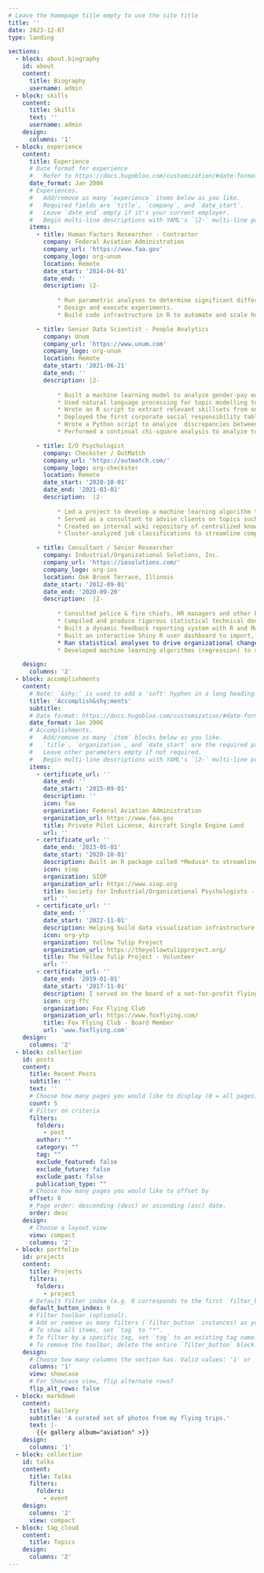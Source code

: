 ```yaml
---
# Leave the homepage title empty to use the site title
title: ''
date: 2023-12-07
type: landing

sections:
  - block: about.biography
    id: about
    content:
      title: Biography
      username: admin
  - block: skills
    content:
      title: Skills
      text: ''
      username: admin
    design:
      columns: '1'
  - block: experience
    content:
      title: Experience
      # Date format for experience
      #   Refer to https://docs.hugoblox.com/customization/#date-format
      date_format: Jan 2006
      # Experiences.
      #   Add/remove as many `experience` items below as you like.
      #   Required fields are `title`, `company`, and `date_start`.
      #   Leave `date_end` empty if it's your current employer.
      #   Begin multi-line descriptions with YAML's `|2-` multi-line prefix.
      items:
        - title: Human Factors Researcher - Contractor
          company: Federal Aviation Administration
          company_url: 'https://www.faa.gov'
          company_logo: org-unum
          location: Remote
          date_start: '2024-04-01'
          date_end: ''
          description: |2-
              
              * Run parametric analyses to determine significant differences in flight crew performing in Level-D flight simulators.
              * Design and execute experiments.
              * Build code infrastructure in R to automate and scale hundreds of statistical tests to identify differences.

        - title: Senior Data Scientist - People Analytics
          company: Unum
          company_url: 'https://www.unum.com'
          company_logo: org-unum
          location: Remote
          date_start: '2021-06-21'
          date_end: ''
          description: |2-
              
              * Built a machine learning model to analyze gender-pay equity.
              * Used natural language processing for topic modelling to summarize open-ended survey questions.
              * Wrote an R script to extract relevant skillsets from online job requisition postings.
              * Deployed the first corporate social responsibility tableau dashboard enterprise-wide.
              * Wrote a Python script to analyze  discrepancies between leave absence requests across two disparate systems.
              * Performed a continual chi-square analysis to analyze turnover rates for employees who received a salary adjustment.

        - title: I/O Psychologist
          company: Checkster / OutMatch
          company_url: 'https://outmatch.com/'
          company_logo: org-checkster
          location: Remote
          date_start: '2020-10-01'
          date_end: '2021-03-01'
          description:  |2-
          
              * Led a project to develop a machine learning algorithm to predict job performance from 360 degree reference-check scores.
              * Served as a consultant to advise clients on topics such as survey items, rating scales, benchmark analytics and scoring.
              * Created an internal wiki repository of centralized knowledge concerning best practices with regards to I/O psychology topics and principles.
              * Cluster-analyzed job classifications to streamline competencies.

        - title: Consultant / Senior Researcher
          company: Industrial/Organizational Solutions, Inc.
          company_url: 'https://iosolutions.com/'
          company_logo: org-ios
          location: Oak Brook Terrace, Illinois
          date_start: '2012-09-01'
          date_end: '2020-09-20'
          description:  |2-
          
              * Consulted police & fire chiefs, HR managers and other key government officials on policies and practices in employee selection and minimizing adverse impact and bias in testing.
              * Compiled and produce rigorous statistical technical documentation for project work.
              * Built a dynamic feedback reporting system with R and Markdown to create automated customizable feedback reports for clients.
              * Built an interactive Shiny R user dashboard to import, pre-process, score, and summarize datasets containing written examination data.
              * Ran statistical analyses to drive organizational change including: ANOVA, t-test, chi-square, linear, multiple and logistic regression, correlations, factor and cluster analysis, etc.
              * Developed machine learning algorithms (regression) to set cut-scores on high-stakes employment tests administered nationally to over 100,000 candidates.

    design:
      columns: '2'
  - block: accomplishments
    content:
      # Note: `&shy;` is used to add a 'soft' hyphen in a long heading.
      title: 'Accomplish&shy;ments'
      subtitle:
      # Date format: https://docs.hugoblox.com/customization/#date-format
      date_format: Jan 2006
      # Accomplishments.
      #   Add/remove as many `item` blocks below as you like.
      #   `title`, `organization`, and `date_start` are the required parameters.
      #   Leave other parameters empty if not required.
      #   Begin multi-line descriptions with YAML's `|2-` multi-line prefix.
      items:
        - certificate_url: ''
          date_end: ''
          date_start: '2015-09-01'
          description: ''
          icon: faa
          organization: Federal Aviation Administration
          organization_url: https://www.faa.gov
          title: Private Pilot License, Aircraft Single Engine Land
          url: ''
        - certificate_url: ''
          date_end: '2023-05-01'
          date_start: '2020-10-01'
          description: Built an R package called *Medusa* to streamline the data cleaning process of membership data. Also participated in establishing a fundamental data infrastructure plan for all volunteer committees within SIOP to better streamline the availability of data democratization across the organization.
          icon: siop
          organization: SIOP
          organization_url: https://www.siop.org
          title: Society for Industrial/Organizational Psychologists - Volunteer
          url: ''
        - certificate_url: ''
          date_end: ''
          date_start: '2022-11-01'
          description: Helping build data visualization infrastructure from survey responses to document the story of engagement and growth for YTP. I primarily use R Markdown / Quarto to build visualization notebooks that are connected to google sheets survey data. Other duties as a volunteer include consultation on survey development processes concerning content, sample sizes, and statistical testing to demonstrate event impact on the wellbeing of the community.
          icon: org-ytp
          organization: Yellow Tulip Project
          organization_url: https://theyellowtulipproject.org/
          title: The Yellow Tulip Project - Volunteer
          url: ''
        - certificate_url: ''
          date_end: '2019-01-01'
          date_start: '2017-11-01'
          description: I served on the board of a not-for-profit flying club.
          icon: org-ffc
          organization: Fox Flying Club
          organization_url: https://www.foxflying.com/
          title: Fox Flying Club - Board Member
          url: 'www.foxflying.com'
    design:
      columns: '2'
  - block: collection
    id: posts
    content:
      title: Recent Posts
      subtitle: ''
      text: ''
      # Choose how many pages you would like to display (0 = all pages)
      count: 5
      # Filter on criteria
      filters:
        folders:
          - post
        author: ""
        category: ""
        tag: ""
        exclude_featured: false
        exclude_future: false
        exclude_past: false
        publication_type: ""
      # Choose how many pages you would like to offset by
      offset: 0
      # Page order: descending (desc) or ascending (asc) date.
      order: desc
    design:
      # Choose a layout view
      view: compact
      columns: '2'
  - block: portfolio
    id: projects
    content:
      title: Projects
      filters:
        folders:
          - project
      # Default filter index (e.g. 0 corresponds to the first `filter_button` instance below).
      default_button_index: 0
      # Filter toolbar (optional).
      # Add or remove as many filters (`filter_button` instances) as you like.
      # To show all items, set `tag` to "*".
      # To filter by a specific tag, set `tag` to an existing tag name.
      # To remove the toolbar, delete the entire `filter_button` block.
    design:
      # Choose how many columns the section has. Valid values: '1' or '2'.
      columns: '1'
      view: showcase
      # For Showcase view, flip alternate rows?
      flip_alt_rows: false
  - block: markdown
    content:
      title: Gallery
      subtitle: 'A curated set of photos from my flying trips.'
      text: |-
        {{< gallery album="aviation" >}}    
    design:
      columns: '1'
  - block: collection
    id: talks
    content:
      title: Talks
      filters:
        folders:
          - event
    design:
      columns: '2'
      view: compact
  - block: tag_cloud
    content:
      title: Topics
    design:
      columns: '2'
---
```

